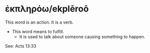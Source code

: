 # ἐκπληρόω/ekplēroō
This word is an action. It is a verb.

* This word means to fulfill.
    * It is used to talk about someone causing something to happen.

See: Acts 13:33

